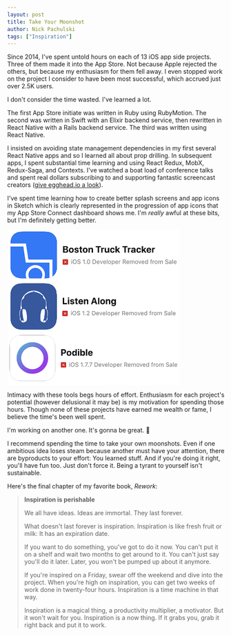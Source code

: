 ```yaml
---
layout: post
title: Take Your Moonshot
author: Nick Pachulski
tags: ["Inspiration"]
---
```


Since 2014, I've spent untold hours on each of 13 iOS app side projects. Three of them made it into the App Store. Not because Apple rejected the others, but because my enthusiasm for them fell away. I even stopped work on the project I consider to have been most successful, which accrued just over 2.5K users.

I don't consider the time wasted. I've learned a lot.

The first App Store initiate was written in Ruby using RubyMotion. The second was written in Swift with an Elixir backend service, then rewritten in React Native with a Rails backend service. The third was written using React Native.

I insisted on avoiding state management dependencies in my first several React Native apps and so I learned all about prop drilling. In subsequent apps, I spent substantial time learning and using React Redux, MobX, Redux-Saga, and Contexts. I've watched a boat load of conference talks and spent real dollars subscribing to and supporting fantastic screencast creators ([give egghead.io a look][1]).

I've spent time learning how to create better splash screens and app icons in Sketch which is clearly represented in the progression of app icons that my App Store Connect dashboard shows me. I'm _really_ awful at these bits, but I'm definitely getting better.

<div style="display: flex; flex-direction: column;">
  <img src="/assets/images/posts/take-your-moonshot/truck-tracker-icon.png" style="width: 400px; height: auto;"/>
  <img src="/assets/images/posts/take-your-moonshot/listen-along-icon.png" style="width: 400px; height: auto;"/>
  <img src="/assets/images/posts/take-your-moonshot/podible-icon.png" style="width: 400px; height: auto;"/>
</div>

Intimacy with these tools begs hours of effort. Enthusiasm for each project's potential (however delusional it may be) is my motivation for spending those hours. Though none of these projects have earned me wealth or fame, I believe the time's been well spent.

I'm working on another one. It's gonna be great. 🤯

I recommend spending the time to take your own moonshots. Even if one ambitious idea loses steam because another must have your attention, there are byproducts to your effort: You learned stuff. And if you're doing it right, you'll have fun too. Just don't force it. Being a tyrant to yourself isn't sustainable.

Here's the final chapter of my favorite book, _Rework_:

> **Inspiration is perishable**
>
> We all have ideas. Ideas are immortal. They last forever.
>
> What doesn't last forever is inspiration. Inspiration is like fresh fruit or milk: It has an expiration date.
>
> If you want to do something, you've got to do it now. You can't put it on a shelf and wait two months to get around to it. You can't just say you'll do it later. Later, you won't be pumped up about it anymore.
>
> If you're inspired on a Friday, swear off the weekend and dive into the project. When you're high on inspiration, you can get two weeks of work done in twenty-four hours. Inspiration is a time machine in that way.
>
> Inspiration is a magical thing, a productivity multiplier, a motivator. But it won't wait for you. Inspiration is a now thing. If it grabs you, grab it right back and put it to work.

[1]: https://egghead.io
